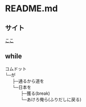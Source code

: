 # README.md

## サイト

[ここ](https://hitto.me/clear-the-way/)

## while

コムドット  
└─が  
&nbsp;&nbsp;&nbsp;&nbsp;&nbsp;&nbsp;├─通るから道を  
&nbsp;&nbsp;&nbsp;&nbsp;&nbsp;&nbsp;└─日本を  
&nbsp;&nbsp;&nbsp;&nbsp;&nbsp;&nbsp;&nbsp;&nbsp;&nbsp;&nbsp;&nbsp;&nbsp;&nbsp;├─獲る(break)  
&nbsp;&nbsp;&nbsp;&nbsp;&nbsp;&nbsp;&nbsp;&nbsp;&nbsp;&nbsp;&nbsp;&nbsp;&nbsp;└─あけろ俺ら(ふりだしに戻る)  
